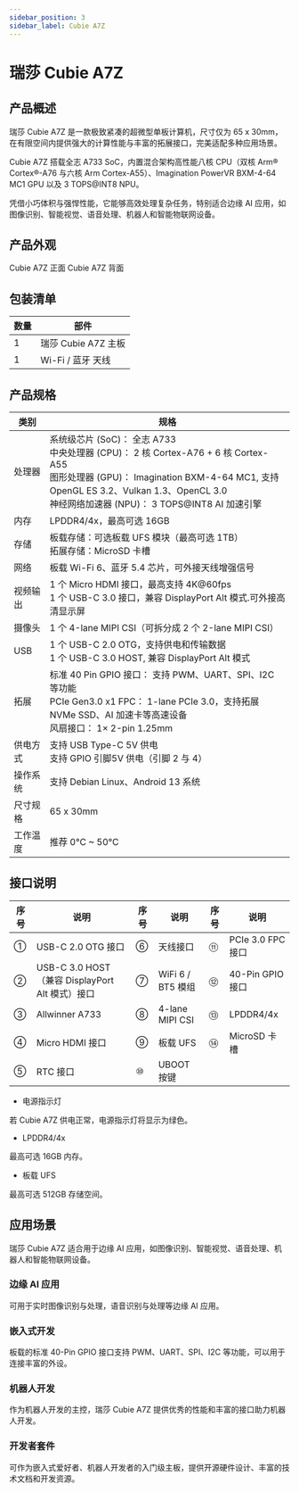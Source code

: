 ```yaml
---
sidebar_position: 3
sidebar_label: Cubie A7Z
---
```


# 瑞莎 Cubie A7Z

## 产品概述

瑞莎 Cubie A7Z 是一款极致紧凑的超微型单板计算机，尺寸仅为 65 x 30mm，在有限空间内提供强大的计算性能与丰富的拓展接口，完美适配多种应用场景。

Cubie A7Z 搭载全志 A733 SoC，内置混合架构高性能八核 CPU（双核 Arm® Cortex®-A76 与六核 Arm Cortex-A55）、Imagination PowerVR BXM-4-64 MC1 GPU 以及 3 TOPS@INT8 NPU。

凭借小巧体积与强悍性能，它能够高效处理复杂任务，特别适合边缘 AI 应用，如图像识别、智能视觉、语音处理、机器人和智能物联网设备。

## 产品外观

<div style={{textAlign: 'center'}}>
   Cubie A7Z 正面
   <!-- <img src="/img/cubie/a7a/a7a-bottom.webp" style={{width: '50%', maxWidth: '1200px'}} /> -->
   Cubie A7Z 背面
    <!-- <img src="/img/cubie/a7a/a7a-top.webp" style={{width: '50%', maxWidth: '1200px'}} /> -->
</div>

## 包装清单

| 数量 | 部件                |
| ---- | ------------------- |
| 1    | 瑞莎 Cubie A7Z 主板 |
| 1    | Wi-Fi / 蓝牙 天线   |

## 产品规格

| 类别     | 规格                                                                                                                                                                                                                                       |
| -------- | ------------------------------------------------------------------------------------------------------------------------------------------------------------------------------------------------------------------------------------------ |
| 处理器   | 系统级芯片 (SoC)： 全志 A733 <br/> 中央处理器 (CPU)： 2 核 Cortex-A76 + 6 核 Cortex-A55 <br/> 图形处理器 (GPU)： Imagination BXM-4-64 MC1, 支持 OpenGL ES 3.2、Vulkan 1.3、OpenCL 3.0 <br/> 神经网络加速器 (NPU)： 3 TOPS@INT8 AI 加速引擎 |
| 内存     | LPDDR4/4x，最高可选 16GB                                                                                                                                                                                                                   |
| 存储     | 板载存储：可选板载 UFS 模块（最高可选 1TB） <br/> 拓展存储：MicroSD 卡槽                                                                                                                                                                   |
| 网络     | 板载 Wi-Fi 6、蓝牙 5.4 芯片，可外接天线增强信号                                                                                                                                                                                            |
| 视频输出 | 1 个 Micro HDMI 接口，最高支持 4K@60fps <br/> 1 个 USB-C 3.0 接口，兼容 DisplayPort Alt 模式.可外接高清显示屏                                                                                                                              |
| 摄像头   | 1 个 4-lane MIPI CSI（可拆分成 2 个 2-lane MIPI CSI）                                                                                                                                                                                      |
| USB      | 1 个 USB-C 2.0 OTG，支持供电和传输数据 <br/> 1 个 USB-C 3.0 HOST, 兼容 DisplayPort Alt 模式                                                                                                                                                |
| 拓展     | 标准 40 Pin GPIO 接口： 支持 PWM、UART、SPI、I2C 等功能 <br/> PCIe Gen3.0 x1 FPC： 1-lane PCIe 3.0，支持拓展 NVMe SSD、AI 加速卡等高速设备 <br/> 风扇接口： 1× 2-pin 1.25mm                                                                |
| 供电方式 | 支持 USB Type-C 5V 供电 <br/> 支持 GPIO 引脚5V 供电（引脚 2 与 4）                                                                                                                                                                         |
| 操作系统 | 支持 Debian Linux、Android 13 系统                                                                                                                                                                                                         |
| 尺寸规格 | 65 x 30mm                                                                                                                                                                                                                                  |
| 工作温度 | 推荐 0°C ~ 50°C                                                                                                                                                                                                                            |

## 接口说明

<div style={{textAlign: 'center'}}>
   <!-- <img src="/img/cubie/a7a/a7a-interface.webp" style={{width: '100%', maxWidth: '1200px'}} /> -->
</div>

| 序号 | 说明                                            | 序号 | 说明              | 序号 | 说明              |
| ---- | ----------------------------------------------- | ---- | ----------------- | ---- | ----------------- |
| ①    | USB-C 2.0 OTG 接口                              | ⑥    | 天线接口          | ⑪    | PCIe 3.0 FPC 接口 |
| ②    | USB-C 3.0 HOST（兼容 DisplayPort Alt 模式）接口 | ⑦    | WiFi 6 / BT5 模组 | ⑫    | 40-Pin GPIO 接口  |
| ③    | Allwinner A733                                  | ⑧    | 4-lane MIPI CSI   | ⑬    | LPDDR4/4x         |
| ④    | Micro HDMI 接口                                 | ⑨    | 板载 UFS          | ⑭    | MicroSD 卡槽      |
| ⑤    | RTC 接口                                        | ⑩    | UBOOT 按键        |      |                   |

- 电源指示灯

若 Cubie A7Z 供电正常，电源指示灯将显示为绿色。

- LPDDR4/4x

最高可选 16GB 内存。

- 板载 UFS

最高可选 512GB 存储空间。

## 应用场景

瑞莎 Cubie A7Z 适合用于边缘 AI 应用，如图像识别、智能视觉、语音处理、机器人和智能物联网设备。

### 边缘 AI 应用

可用于实时图像识别与处理，语音识别与处理等边缘 AI 应用。

### 嵌入式开发

板载的标准 40-Pin GPIO 接口支持 PWM、UART、SPI、I2C 等功能，可以用于连接丰富的外设。

### 机器人开发

作为机器人开发的主控，瑞莎 Cubie A7Z 提供优秀的性能和丰富的接口助力机器人开发。

### 开发者套件

可作为嵌入式爱好者、机器人开发者的入门级主板，提供开源硬件设计、丰富的技术文档和开发资源。
